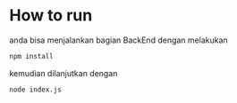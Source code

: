 # How to run

anda bisa menjalankan bagian BackEnd dengan melakukan

```bash
npm install
```

kemudian dilanjutkan dengan

```bash
node index.js
```
